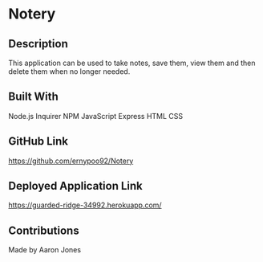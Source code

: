 # Notery

## Description
This application can be used to take notes, save them, view them and then delete them when no longer needed.

## Built With
Node.js
Inquirer NPM
JavaScript
Express
HTML
CSS

## GitHub Link
 https://github.com/ernypoo92/Notery
 
## Deployed Application Link
 https://guarded-ridge-34992.herokuapp.com/
 
## Contributions
Made by Aaron Jones


